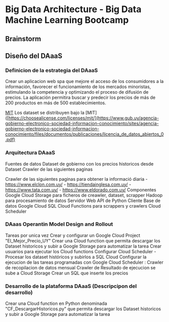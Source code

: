 
# Big Data Architecture - Big Data Machine Learning Bootcamp

## Brainstorm


## Diseño del DAaaS

### Definicion de la estrategia del DAaaS
Crear un aplicacion web spa que mejore el acceso de los consumidores a la información, favorecer el funcionamiento de los mercados minoristas, estimulando la competencia y optimizando el proceso de difusión de precios.
La aplicación permitira buscar y predecir los precios de más de 200 productos en más de 500 establecimientos.

[MIT](https://choosealicense.com/licenses/mit/)
Los dataset se distribuyen bajo la   [MIT]([https://choosealicense.com/licenses/mit/](https://www.gub.uy/agencia-gobierno-electronico-sociedad-informacion-conocimiento/sites/agencia-gobierno-electronico-sociedad-informacion-conocimiento/files/documentos/publicaciones/licencia_de_datos_abiertos_0.pdf)
### Arquitectura DAaaS
Fuentes de datos
  Dataset de gobierno con los precios historicos desde 
  Dataset
  Crawler de las siguientes paginas
    
  Crawler de las siguientes paginas para obtener la informació diaria 
    - https://www.elclon.com.uy/
    - https://tiendainglesa.com.uy/
    - https://www.tata.com.uy/
    - https://www.eldorado.com.uy/
Componentes
  Google Cloud Storage para ficheros de creawler, dataset, scrapper
  Hadoop para procesamiento de datos
  Servidor Web
    API de Python
    Cliente
    Base de datos Google Cloud SQL
  Cloud Functions para scrappers y crawlers
  Cloud Scheduler
  
### DAaas Operantin Model Design and Rollout
  Tareas por unica vez
    Crear y configurar un Google Cloud Project "El_Mejor_Precio_UY"
    Crear una Cloud function que permita descargar los Dataset historicos y subir a Google Storage para automatizar la tarea
    Crear usuarios para ejecutar los Cloud functions
    Configurar Cloud Scheduler
      - 
  Procesar los dataset históricos y subirlos a SQL Cloud
  Configurar la ejecucion de las tareas programadas con Google Cloud Scheduler :
    Crawler de recopilacion de datos mensual
    Crawler de 
    Resultado de ejecucion se sube a Cloud Storage
  Crear un SQL que inserte los precios

### Desarrollo de la plataforma DAaaS (Descripcipon del desarrollo)
  Crear una Cloud function en Python denominada "CF_DescargarHistoricos.py" que permita descargar los Dataset historicos y subir a Google Storage para automatizar la tarea









